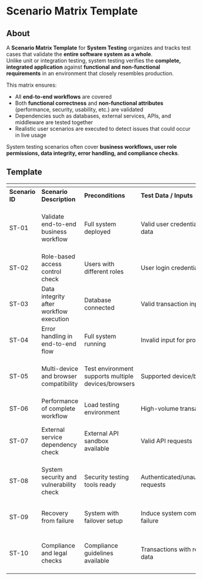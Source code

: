 # Scenario Matrix Template

## About

A **Scenario Matrix Template** for **System Testing** organizes and tracks test cases that validate the **entire software system as a whole**.\
Unlike unit or integration testing, system testing verifies the **complete, integrated application** against **functional and non-functional requirements** in an environment that closely resembles production.

This matrix ensures:

* All **end-to-end workflows** are covered
* Both **functional correctness** and **non-functional attributes** (performance, security, usability, etc.) are validated
* Dependencies such as databases, external services, APIs, and middleware are tested together
* Realistic user scenarios are executed to detect issues that could occur in live usage

System testing scenarios often cover **business workflows, user role permissions, data integrity, error handling, and compliance checks**.

## Template

<table data-header-hidden data-full-width="true"><thead><tr><th></th><th></th><th width="133.06640625"></th><th></th><th></th><th></th><th></th><th></th></tr></thead><tbody><tr><td><strong>Scenario ID</strong></td><td><strong>Scenario Description</strong></td><td><strong>Preconditions</strong></td><td><strong>Test Data / Inputs</strong></td><td><strong>Steps to Execute</strong></td><td><strong>Expected Result</strong></td><td><strong>Priority</strong></td><td><strong>Remarks</strong></td></tr><tr><td>ST-01</td><td>Validate end-to-end business workflow</td><td>Full system deployed</td><td>Valid user credentials and test data</td><td>Perform complete business transaction from start to finish</td><td>Transaction completes successfully with correct outputs</td><td>High</td><td>Core business validation</td></tr><tr><td>ST-02</td><td>Role-based access control check</td><td>Users with different roles</td><td>User login credentials</td><td>Attempt to access restricted functionality</td><td>Access granted or denied according to role permissions</td><td>High</td><td>Ensures security compliance</td></tr><tr><td>ST-03</td><td>Data integrity after workflow execution</td><td>Database connected</td><td>Valid transaction inputs</td><td>Execute transaction and verify data in DB</td><td>All data fields correctly stored and linked</td><td>High</td><td>Verifies backend data consistency</td></tr><tr><td>ST-04</td><td>Error handling in end-to-end flow</td><td>Full system running</td><td>Invalid input for process</td><td>Execute process with invalid data</td><td>System shows appropriate error message without failure</td><td>Medium</td><td>Tests robustness in real-world cases</td></tr><tr><td>ST-05</td><td>Multi-device and browser compatibility</td><td>Test environment supports multiple devices/browsers</td><td>Supported device/browser list</td><td>Execute workflow on each combination</td><td>Application works consistently across devices/browsers</td><td>Medium</td><td>Ensures user experience uniformity</td></tr><tr><td>ST-06</td><td>Performance of complete workflow</td><td>Load testing environment</td><td>High-volume transactions</td><td>Execute transactions under load</td><td>Workflow completes within SLA</td><td>Medium</td><td>Measures end-to-end performance</td></tr><tr><td>ST-07</td><td>External service dependency check</td><td>External API sandbox available</td><td>Valid API requests</td><td>Trigger workflow involving external service</td><td>Workflow completes successfully with correct API interaction</td><td>High</td><td>Detects integration issues in full system</td></tr><tr><td>ST-08</td><td>System security and vulnerability check</td><td>Security testing tools ready</td><td>Authenticated/unauthenticated requests</td><td>Run penetration and vulnerability tests</td><td>No exploitable security gaps found</td><td>Medium</td><td>Part of non-functional validation</td></tr><tr><td>ST-09</td><td>Recovery from failure</td><td>System with failover setup</td><td>Induce system component failure</td><td>Execute workflow during failure</td><td>System continues operation or recovers gracefully</td><td>Low</td><td>Validates resilience</td></tr><tr><td>ST-10</td><td>Compliance and legal checks</td><td>Compliance guidelines available</td><td>Transactions with regulated data</td><td>Execute workflow with compliance data</td><td>System adheres to regulations (GDPR, HIPAA, etc.)</td><td>High</td><td>Required for industry compliance</td></tr></tbody></table>
